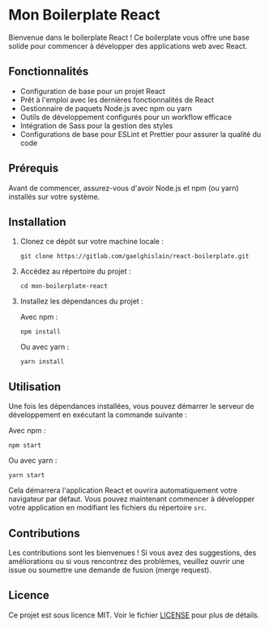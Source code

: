 # Mon Boilerplate React

Bienvenue dans le boilerplate React ! Ce boilerplate vous offre une base solide pour commencer à développer des applications web avec React.

## Fonctionnalités

- Configuration de base pour un projet React
- Prêt à l'emploi avec les dernières fonctionnalités de React
- Gestionnaire de paquets Node.js avec npm ou yarn
- Outils de développement configurés pour un workflow efficace
- Intégration de Sass pour la gestion des styles
- Configurations de base pour ESLint et Prettier pour assurer la qualité du code

## Prérequis

Avant de commencer, assurez-vous d'avoir Node.js et npm (ou yarn) installés sur votre système.

## Installation

1. Clonez ce dépôt sur votre machine locale :

    ```
    git clone https://gitlab.com/gaelghislain/react-boilerplate.git
    ```

2. Accédez au répertoire du projet :

    ```
    cd mon-boilerplate-react
    ```

3. Installez les dépendances du projet :

    Avec npm :

    ```
    npm install
    ```

    Ou avec yarn :

    ```
    yarn install
    ```

## Utilisation

Une fois les dépendances installées, vous pouvez démarrer le serveur de développement en exécutant la commande suivante :

Avec npm :

```
npm start
```

Ou avec yarn :

```
yarn start
```

Cela démarrera l'application React et ouvrira automatiquement votre navigateur par défaut. Vous pouvez maintenant commencer à développer votre application en modifiant les fichiers du répertoire `src`.

## Contributions

Les contributions sont les bienvenues ! Si vous avez des suggestions, des améliorations ou si vous rencontrez des problèmes, veuillez ouvrir une issue ou soumettre une demande de fusion (merge request).

## Licence

Ce projet est sous licence MIT. Voir le fichier [LICENSE](LICENSE) pour plus de détails.
